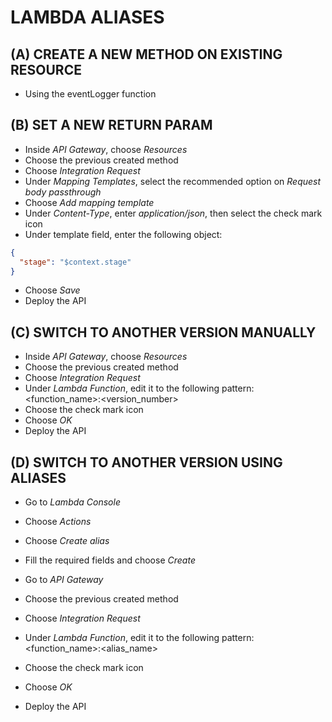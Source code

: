 # LAMBDA ALIASES

## (A) CREATE A NEW METHOD ON EXISTING RESOURCE

- Using the eventLogger function

## (B) SET A NEW RETURN PARAM

- Inside *API Gateway*, choose *Resources*
- Choose the previous created method
- Choose *Integration Request*
- Under *Mapping Templates*, select the recommended option on *Request body passthrough*
- Choose *Add mapping template*
- Under *Content-Type*, enter *application/json*, then select the check mark icon
- Under template field, enter the following object:
```json
{
  "stage": "$context.stage"
}
```
- Choose *Save*
- Deploy the API

## (C) SWITCH TO ANOTHER VERSION MANUALLY

- Inside *API Gateway*, choose *Resources*
- Choose the previous created method
- Choose *Integration Request*
- Under *Lambda Function*, edit it to the following pattern: <function_name>:<version_number>
- Choose the check mark icon
- Choose *OK*
- Deploy the API

## (D) SWITCH TO ANOTHER VERSION USING ALIASES

- Go to *Lambda Console*
- Choose *Actions*
- Choose *Create alias*
- Fill the required fields and choose *Create*

- Go to *API Gateway*
- Choose the previous created method
- Choose *Integration Request*
- Under *Lambda Function*, edit it to the following pattern: <function_name>:<alias_name>
- Choose the check mark icon
- Choose *OK*
- Deploy the API
